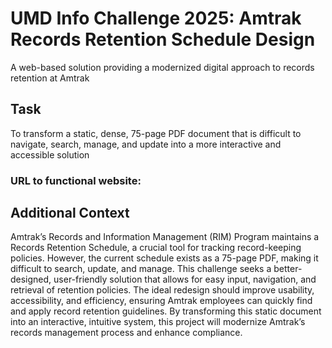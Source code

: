 # UMD Info Challenge 2025: Amtrak Records Retention Schedule Design
A web-based solution providing a modernized digital approach to records retention at Amtrak

## Task
To transform a static, dense, 75-page PDF document that is difficult to navigate, search, manage, and update into a more interactive and accessible solution 

### URL to functional website:

## Additional Context
Amtrak’s Records and Information Management (RIM) Program maintains a Records Retention Schedule, a crucial tool for tracking record-keeping policies. However, the current schedule exists as a 75-page PDF, making it difficult to search, update, and manage. This challenge seeks a better-designed, user-friendly solution that allows for easy input, navigation, and retrieval of retention policies. The ideal redesign should improve usability, accessibility, and efficiency, ensuring Amtrak employees can quickly find and apply record retention guidelines. By transforming this static document into an interactive, intuitive system, this project will modernize Amtrak’s records management process and enhance compliance.
